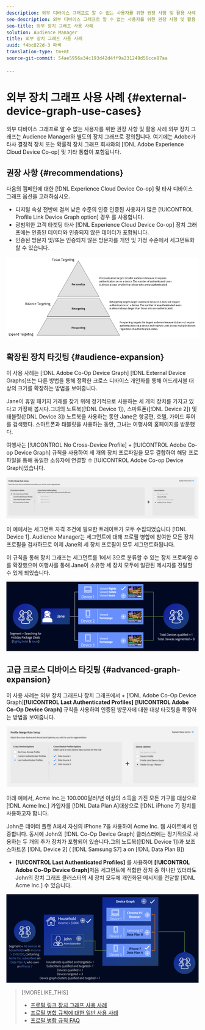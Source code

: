 ```yaml
---
description: 외부 디바이스 그래프로 알 수 없는 사용자를 위한 권장 사항 및 활용 사례 외부 장치 그래프는 Audience Manager와 별도의 장치 그래프로 정의됩니다. 여기에는 Adobe Experience Cloud Device Co-op와 Adobe가 타사 결정적 장치 또는 확률적 장치 그래프 회사와의 통합을 포함합니다.
seo-description: 외부 디바이스 그래프로 알 수 없는 사용자를 위한 권장 사항 및 활용 사례 외부 장치 그래프는 Audience Manager와 별도의 장치 그래프로 정의됩니다. 여기에는 Adobe Experience Cloud Device Co-op와 Adobe가 타사 결정적 장치 또는 확률적 장치 그래프 회사와의 통합을 포함합니다.
seo-title: 외부 장치 그래프 사용 사례
solution: Audience Manager
title: 외부 장치 그래프 사용 사례
uuid: f4bc822d-3 파섹
translation-type: tm+mt
source-git-commit: 54ae5956a34c193d42d4ff9a231249d56cce87aa

---
```



# 외부 장치 그래프 사용 사례 {#external-device-graph-use-cases}

외부 디바이스 그래프로 알 수 없는 사용자를 위한 권장 사항 및 활용 사례 외부 장치 그래프는 Audience Manager와 별도의 장치 그래프로 정의됩니다. 여기에는 Adobe가 타사 결정적 장치 또는 확률적 장치 그래프 회사와의 [!DNL Adobe Experience Cloud Device Co-op] 및 기타 통합이 포함됩니다.

## 권장 사항 {#recommendations}

다음의 캠페인에 대한 [!DNL Experience Cloud Device Co-op] 및 타사 디바이스 그래프 옵션을 고려하십시오.

* 디지털 속성 전반에 걸쳐 낮은 수준의 인증 인증된 사용자가 많은 [!UICONTROL Profile Link Device Graph option] 경우 를 사용합니다.
* 광범위한 고객 타겟팅 타사 [!DNL Experience Cloud Device Co-op] 장치 그래프에는 인증된 데이터와 인증되지 않은 데이터가 포함됩니다.
* 인증된 방문자 및/또는 인증되지 않은 방문자를 개인 및 가정 수준에서 세그먼트화할 수 있습니다.

![](assets/merge-rule-triangle1.png)
<!-- 
## Prospecting/Branding Use Case {#prospecting-branding-use-cases}

A branding campaign is designed to reach as many people as possible. It places few limits on segment qualification. But, these campaigns can waste budget and impressions by constantly targeting people who see your content multiple times and don't convert. A [!UICONTROL Profile Merge] rule that uses the [!DNL Device Co-op] or third-party option can help you create an efficient branding campaign. For example, you can add these unknown users to a "not in-market" segment after seeing them across multiple devices for your set frequency cap.

<table id="table_00F6EED172574E80A38CADA8A92A23B1"> 
 <thead> 
  <tr> 
   <th colname="col1" class="entry"> Use Case </th> 
   <th colname="col2" class="entry"> Description </th> 
  </tr> 
 </thead>
 <tbody> 
  <tr> 
   <td colname="col1"> <p> <b>Conditions</b> </p> </td> 
   <td colname="col2">This use case assumes these conditions: <p> 
     <ul id="ul_F5CA7EE525774F7EBA5FBB5F94E4EDC8"> 
      <li id="li_81AE304924724146A24FAB5B6533AD8E">You want to deliver a maximum of 10 impressions to an anonymous user for a specific ad campaign. </li> 
      <li id="li_E371F989735245B0B82433DE240D56D0">A user has 4 devices and may or may not have authenticated on your site. </li> 
      <li id="li_9231ABE15CA249E6B79D8BF0E511FD33">An anonymous user sees the ad a total of 10 times while browsing in an unauthenticated state on their current device and 3 devices linked to the current device by an external device graph. </li> 
      <li id="li_8C276C07019C49EFA3A0D0D54CF73C31">You have defined an <span class="keyword"> Audience Manager</span> segment to qualify anonymous users after they have seen 10 impressions. </li> 
     </ul> </p> </td> 
  </tr> 
  <tr> 
   <td colname="col1"> <p> <b>Results</b> </p> </td> 
   <td colname="col2"> <p>Given these conditions, <span class="keyword"> Audience Manager</span>: </p> <p> 
     <ul id="ul_8E988B1005324526BC6DC6637BBACCFB"> 
      <li id="li_C9DD546754914BACB8F4C92C7D4ED70E">Merges the anonymous, unauthenticated activity collected from the current device and the 3 devices linked by the external device graph (the ad impressions from each device). </li> 
      <li id="li_FB55CB9116074525BA30FF062D1136AE">Evaluates the unauthenticated user for segment qualification based on a combination of anonymous activity across all 3 devices linked by the external device graph and the current device. </li> 
      <li id="li_B28EB32F718145A7ABBDAC0AF75E2AFC">Sends the segment to any real-time destination for use as a suppression segment on the current device and all 3 devices linked by the external device graph. </li> 
     </ul> </p> </td> 
  </tr> 
 </tbody> 
</table>

## Retargeting or Site Personalization Use Case {#retargeting-use-case}

These strategies are designed to bring an unauthenticated or unknown user back to your site or personalize their browsing experience while they're on-site.

<table id="table_0EE2052AA3E744B3B76036FC06B5A453"> 
 <thead> 
  <tr> 
   <th colname="col1" class="entry"> Use Case </th> 
   <th colname="col2" class="entry"> Description </th> 
  </tr> 
 </thead>
 <tbody> 
  <tr> 
   <td colname="col1"> <p> <b>Conditions</b> </p> </td> 
   <td colname="col2">This use case assumes these conditions: <p> 
     <ul id="ul_FD0B869B4AF3453FAEC9BA3A45ABF039"> 
      <li id="li_8E30BAED42E94AB3B81FCB1C7464E5FC">You want to deliver a personalized on-site and/or off-site experience to an anonymous user based on their activity on your site while in an unauthenticated state. </li> 
      <li id="li_3DBE53BA94324F1BA1C52A37AD4E426C">A user has multiple devices and may or may not have authenticated to your site. </li> 
      <li id="li_F867AFBDC1A54CD6A68AB0EC196E27C9">A user views multiple pages on your site while browsing in an unauthenticated state on their current device and 3 other devices linked by an external device graph. </li> 
      <li id="li_7E35D77949CE4E69BD51655AA4C40BEE">You have defined an <span class="keyword"> Audience Manager</span> segment to qualify users after they have viewed multiple pages on your site while browsing in an unauthenticated state.</li>
     </ul> </p> </td> 
  </tr> 
  <tr> 
   <td colname="col1"> <p> <b>Results</b> </p> </td> 
   <td colname="col2"> <p>Given these conditions, <span class="wintitle"> Audience Manager</span>: </p> <p> 
     <ul id="ul_301339426B0643B295DC5B17E1939CFB"> 
      <li id="li_7E8BC3B179804F4A929497DE81E76911">Merges the anonymous, unauthenticated activity collected from the current devices and the 3 devices linked by the external device graph (the multiple page views from each device). </li> 
      <li id="li_803EFD58AA124A5BBC8279C4DC695544">Evaluates the unauthenticated user for segment qualification based on a combination of anonymous activity across all 3 devices linked by the external device graph and the current device. </li> 
      <li id="li_98D749268CC5456CBC9CF3BF5EB91BA8">Sends the segment to any real-time destination to deliver a personalized on-site and/or off-site experience across the current device and all 3 devices linked by the external device graph. </li>
     </ul> </p> </td>
  </tr>
 </tbody>
</table> -->

## 확장된 장치 타깃팅 {#audience-expansion}

이 사용 사례는 [!DNL Adobe Co-Op Device Graph] [!DNL External Device Graphs]또는 다른 방법을 통해 정확한 크로스 디바이스 개인화를 통해 어드레서블 대상의 크기를 확장하는 방법을 보여줍니다.

Jane이 휴일 패키지 거래를 찾기 위해 정기적으로 사용하는 세 개의 장치를 가지고 있다고 가정해 봅시다.그녀의 노트북([!DNL Device 1]), 스마트폰([!DNL Device 2]) 및 태블릿([!DNL Device 3]) 노트북을 사용하는 동안 Jane은 항공편, 호텔, 가이드 투어를 검색했다. 스마트폰과 태블릿을 사용하는 동안, 그녀는 여행사의 홈페이지를 방문했다.

여행사는 [!UICONTROL No Cross-Device Profile] + [!UICONTROL Adobe Co-op Device Graph] 규칙을 사용하여 세 개의 장치 프로파일을 모두 결합하여 해당 프로파일을 통해 동일한 소유자에 연결할 수 [!UICONTROL Adobe Co-op Device Graph]있습니다.

![audience-expansion-rule](assets/audience-expansion-rule.png)

이 예에서는 세그먼트 자격 조건에 필요한 트레이트가 모두 수집되었습니다 [!DNL Device 1]. Audience Manager는 세그먼트에 대해 프로필 병합에 참여한 모든 장치 프로필을 검사하므로 이제 Jane의 세 장치 프로필이 모두 세그먼트화됩니다.

이 규칙을 통해 장치 그래프는 세그먼트를 1에서 3으로 분류할 수 있는 장치 프로파일 수를 확장했으며 여행사를 통해 Jane이 소유한 세 장치 모두에 일관된 메시지를 전달할 수 있게 되었습니다.

![고객 확대](assets/audience-expansion.png)

## 고급 크로스 디바이스 타깃팅 {#advanced-graph-expansion}

이 사용 사례는 외부 장치 그래프나 장치 그래프에서 + [!DNL Adobe Co-Op Device Graph]**[!UICONTROL Last Authenticated Profiles]** **[!UICONTROL Adobe Co-Op Device Graph]** 규칙을 사용하여 인증된 방문자에 대한 대상 타깃팅을 확장하는 방법을 보여줍니다.

![last-device-graph](assets/last-device-coop.png)

아래 예에서, Acme Inc.는 100.000달러/년 이상의 소득을 가진 모든 가구를 대상으로 [!DNL Acme Inc.] 가입자를 [!DNL Data Plan A]대상으로 [!DNL iPhone 7] 장치를 사용하고자 합니다.

John은 데이터 플랜 A에서 자신의 iPhone 7을 사용하여 Acme Inc. 웹 사이트에서 인증합니다. 동시에 John의 [!DNL Co-Op Device Graph] 클러스터에는 정기적으로 사용하는 두 개의 추가 장치가 포함되어 있습니다.그의 노트북([!DNL Device 1])과 보조 스마트폰 [!DNL Device 2] ( [!DNL Samsung S7] a on [!DNL Data Plan B])

+ **[!UICONTROL Last Authenticated Profiles]** 를 사용하여 **[!UICONTROL Adobe Co-Op Device Graph]**&#x200B;처음 세그먼트에 적합한 장치 중 하나만 있더라도 John의 장치 그래프 클러스터의 세 장치 모두에 개인화된 메시지를 전달할 [!DNL Acme Inc.] 수 있습니다.

![고급 그래프 확장](assets/advanced-device-graph-expansion.png)

>[!MORELIKE_THIS]
>
>* [프로필 링크 장치 그래프 사용 사례](profile-link-use-case.md)
>* [프로필 병합 규칙에 대한 일반 사용 사례](merge-rule-targeting-options.md)
>* [프로필 병합 규칙 FAQ](../../faq/faq-profile-merge.md)

